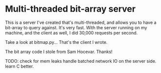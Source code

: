 Multi-threaded bit-array server
===============================

This is a server I've created that's multi-threaded, and allows you to have
a bit-array to query against. It's very fast. With the server running on my
machine, and the client as well, I did 30,000 requests per second.

Take a look at bitmap.py... That's the client I wrote.

The bit array code I stole from Sam Hocevar. Thanks!

TODO:
check for mem leaks
handle batched network IO on the server side.
learn C better.

